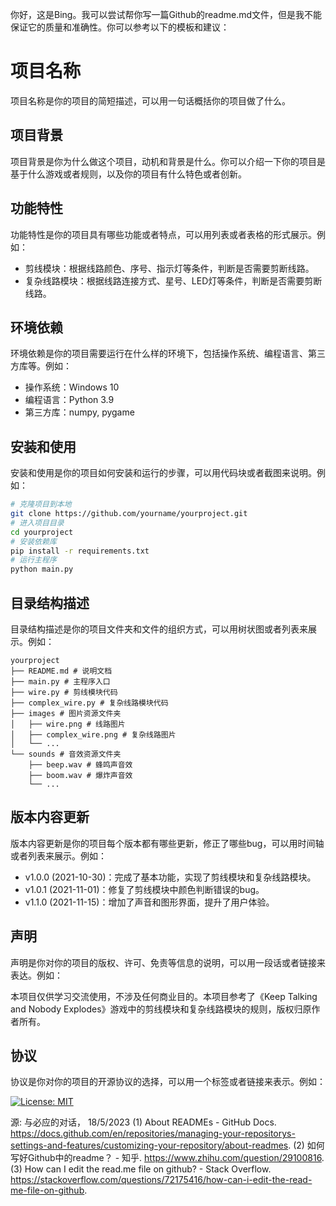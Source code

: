 你好，这是Bing。我可以尝试帮你写一篇Github的readme.md文件，但是我不能保证它的质量和准确性。你可以参考以下的模板和建议：

# 项目名称

项目名称是你的项目的简短描述，可以用一句话概括你的项目做了什么。

## 项目背景

项目背景是你为什么做这个项目，动机和背景是什么。你可以介绍一下你的项目是基于什么游戏或者规则，以及你的项目有什么特色或者创新。

## 功能特性

功能特性是你的项目具有哪些功能或者特点，可以用列表或者表格的形式展示。例如：

- 剪线模块：根据线路颜色、序号、指示灯等条件，判断是否需要剪断线路。
- 复杂线路模块：根据线路连接方式、星号、LED灯等条件，判断是否需要剪断线路。

## 环境依赖

环境依赖是你的项目需要运行在什么样的环境下，包括操作系统、编程语言、第三方库等。例如：

- 操作系统：Windows 10
- 编程语言：Python 3.9
- 第三方库：numpy, pygame

## 安装和使用

安装和使用是你的项目如何安装和运行的步骤，可以用代码块或者截图来说明。例如：

```bash
# 克隆项目到本地
git clone https://github.com/yourname/yourproject.git
# 进入项目目录
cd yourproject
# 安装依赖库
pip install -r requirements.txt
# 运行主程序
python main.py
```

## 目录结构描述

目录结构描述是你的项目文件夹和文件的组织方式，可以用树状图或者列表来展示。例如：

```
yourproject
├── README.md # 说明文档
├── main.py # 主程序入口
├── wire.py # 剪线模块代码
├── complex_wire.py # 复杂线路模块代码
├── images # 图片资源文件夹
│   ├── wire.png # 线路图片
│   ├── complex_wire.png # 复杂线路图片
│   └── ...
└── sounds # 音效资源文件夹
    ├── beep.wav # 蜂鸣声音效
    ├── boom.wav # 爆炸声音效
    └── ...
```

## 版本内容更新

版本内容更新是你的项目每个版本都有哪些更新，修正了哪些bug，可以用时间轴或者列表来展示。例如：

- v1.0.0 (2021-10-30)：完成了基本功能，实现了剪线模块和复杂线路模块。
- v1.0.1 (2021-11-01)：修复了剪线模块中颜色判断错误的bug。
- v1.1.0 (2021-11-15)：增加了声音和图形界面，提升了用户体验。

## 声明

声明是你对你的项目的版权、许可、免责等信息的说明，可以用一段话或者链接来表达。例如：

本项目仅供学习交流使用，不涉及任何商业目的。本项目参考了《Keep Talking and Nobody Explodes》游戏中的剪线模块和复杂线路模块的规则，版权归原作者所有。

## 协议

协议是你对你的项目的开源协议的选择，可以用一个标签或者链接来表示。例如：

[![License: MIT](https://img.shields.io/badge/License-MIT-yellow.svg)](https://opensource.org/licenses/MIT)

源: 与必应的对话， 18/5/2023
(1) About READMEs - GitHub Docs. https://docs.github.com/en/repositories/managing-your-repositorys-settings-and-features/customizing-your-repository/about-readmes.
(2) 如何写好Github中的readme？ - 知乎. https://www.zhihu.com/question/29100816.
(3) How can I edit the read.me file on github? - Stack Overflow. https://stackoverflow.com/questions/72175416/how-can-i-edit-the-read-me-file-on-github.
